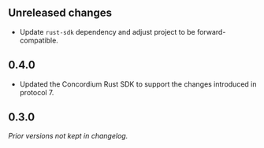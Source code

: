 ## Unreleased changes

- Update `rust-sdk` dependency and adjust project to be forward-compatible.

## 0.4.0

- Updated the Concordium Rust SDK to support the changes introduced in protocol 7.

## 0.3.0

*Prior versions not kept in changelog.*
